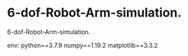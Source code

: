 # 6-dof-Robot-Arm-simulation.
6-dof-Robot-Arm-simulation.

env:
    python==3.7.9
    numpy==1.19.2
    matplotlib==3.3.2 

